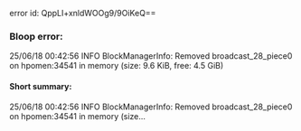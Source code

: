 error id: QppLI+xnldWOOg9/9OiKeQ==
### Bloop error:

25/06/18 00:42:56 INFO BlockManagerInfo: Removed broadcast_28_piece0 on hpomen:34541 in memory (size: 9.6 KiB, free: 4.5 GiB)
#### Short summary: 

25/06/18 00:42:56 INFO BlockManagerInfo: Removed broadcast_28_piece0 on hpomen:34541 in memory (size...